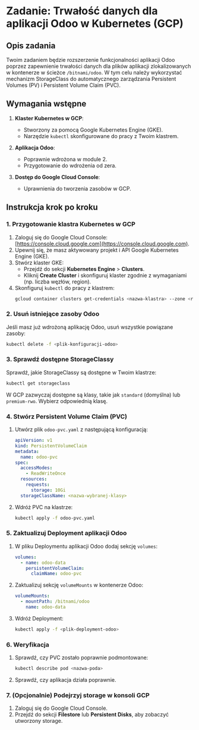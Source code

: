 
# Zadanie: Trwałość danych dla aplikacji Odoo w Kubernetes (GCP)

## Opis zadania

Twoim zadaniem będzie rozszerzenie funkcjonalności aplikacji Odoo poprzez zapewnienie trwałości danych dla plików aplikacji zlokalizowanych w kontenerze w ścieżce `/bitnami/odoo`. W tym celu należy wykorzystać mechanizm StorageClass do automatycznego zarządzania Persistent Volumes (PV) i Persistent Volume Claim (PVC).

## Wymagania wstępne

1. **Klaster Kubernetes w GCP**: 
   - Stworzony za pomocą Google Kubernetes Engine (GKE).
   - Narzędzie `kubectl` skonfigurowane do pracy z Twoim klastrem.

2. **Aplikacja Odoo**: 
   - Poprawnie wdrożona w module 2.
   - Przygotowanie do wdrożenia od zera.

3. **Dostęp do Google Cloud Console**:
   - Uprawnienia do tworzenia zasobów w GCP.

## Instrukcja krok po kroku

### 1. Przygotowanie klastra Kubernetes w GCP

1. Zaloguj się do Google Cloud Console: [https://console.cloud.google.com](https://console.cloud.google.com).
2. Upewnij się, że masz aktywowany projekt i API Google Kubernetes Engine (GKE).
3. Stwórz klaster GKE:
   - Przejdź do sekcji **Kubernetes Engine** > **Clusters**.
   - Kliknij **Create Cluster** i skonfiguruj klaster zgodnie z wymaganiami (np. liczba węzłów, region).
4. Skonfiguruj `kubectl` do pracy z klastrem:
   ```bash
   gcloud container clusters get-credentials <nazwa-klastra> --zone <region> --project <projekt>
   ```

### 2. Usuń istniejące zasoby Odoo

Jeśli masz już wdrożoną aplikację Odoo, usuń wszystkie powiązane zasoby:
```bash
kubectl delete -f <plik-konfiguracji-odoo>
```

### 3. Sprawdź dostępne StorageClassy

Sprawdź, jakie StorageClassy są dostępne w Twoim klastrze:
```bash
kubectl get storageclass
```

W GCP zazwyczaj dostępne są klasy, takie jak `standard` (domyślna) lub `premium-rwo`. Wybierz odpowiednią klasę.

### 4. Stwórz Persistent Volume Claim (PVC)

1. Utwórz plik `odoo-pvc.yaml` z następującą konfiguracją:
   ```yaml
   apiVersion: v1
   kind: PersistentVolumeClaim
   metadata:
     name: odoo-pvc
   spec:
     accessModes:
       - ReadWriteOnce
     resources:
       requests:
         storage: 10Gi
     storageClassName: <nazwa-wybranej-klasy>
   ```
2. Wdróż PVC na klastrze:
   ```bash
   kubectl apply -f odoo-pvc.yaml
   ```

### 5. Zaktualizuj Deployment aplikacji Odoo

1. W pliku Deploymentu aplikacji Odoo dodaj sekcję `volumes`:
   ```yaml
   volumes:
     - name: odoo-data
       persistentVolumeClaim:
         claimName: odoo-pvc
   ```
2. Zaktualizuj sekcję `volumeMounts` w kontenerze Odoo:
   ```yaml
   volumeMounts:
     - mountPath: /bitnami/odoo
       name: odoo-data
   ```
3. Wdróż Deployment:
   ```bash
   kubectl apply -f <plik-deployment-odoo>
   ```

### 6. Weryfikacja

1. Sprawdź, czy PVC zostało poprawnie podmontowane:
   ```bash
   kubectl describe pod <nazwa-poda>
   ```
2. Sprawdź, czy aplikacja działa poprawnie.

### 7. (Opcjonalnie) Podejrzyj storage w konsoli GCP

1. Zaloguj się do Google Cloud Console.
2. Przejdź do sekcji **Filestore** lub **Persistent Disks**, aby zobaczyć utworzony storage.
